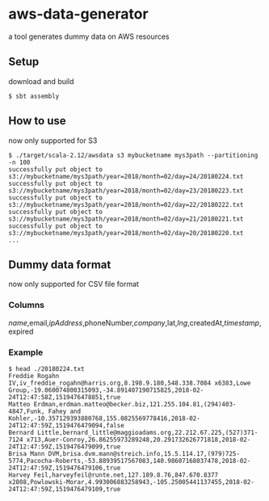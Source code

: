 # aws-data-generator
a tool generates dummy data on AWS resources
## Setup
download and build
```
$ sbt assembly
```
## How to use
now only supported for S3
```
$ ./target/scala-2.12/awsdata s3 mybucketname mys3path --partitioning -n 100
successfully put object to s3://mybucketname/mys3path/year=2018/month=02/day=24/20180224.txt
successfully put object to s3://mybucketname/mys3path/year=2018/month=02/day=23/20180223.txt
successfully put object to s3://mybucketname/mys3path/year=2018/month=02/day=22/20180222.txt
successfully put object to s3://mybucketname/mys3path/year=2018/month=02/day=21/20180221.txt
successfully put object to s3://mybucketname/mys3path/year=2018/month=02/day=20/20180220.txt
...
```
## Dummy data format
now only supported for CSV file format
### Columns
$name,$email,$ipAddress,$phoneNumber,$company,$lat,$lng,$createdAt,$timestamp,$expired
### Example
```
$ head ./20180224.txt                                                                                                         
Freddie Rogahn IV,iv_freddie_rogahn@harris.org,8.198.9.180,548.338.7084 x6383,Lowe Group,-19.060074800315093,-34.891407190715825,2018-02-24T12:47:58Z,1519476478851,true
Matteo Erdman,erdman.matteo@becker.biz,121.255.104.81,(294)403-4847,Funk, Fahey and Kohler,-10.357129393880768,155.0825569778416,2018-02-24T12:47:59Z,1519476479094,false
Bernard Little,bernard_little@maggioadams.org,22.212.67.225,(527)371-7124 x713,Auer-Conroy,26.86255973289248,20.291732626771818,2018-02-24T12:47:59Z,1519476479099,true
Brisa Mann DVM,brisa.dvm.mann@streich.info,15.5.114.17,(979)725-5774,Pacocha-Roberts,-53.88939517567083,140.98607168037478,2018-02-24T12:47:59Z,1519476479106,true
Harvey Feil,harveyfeil@runte.net,127.189.8.76,847.670.8377 x2808,Powlowski-Morar,4.993006883258943,-105.25005441137455,2018-02-24T12:47:59Z,1519476479109,true
```
